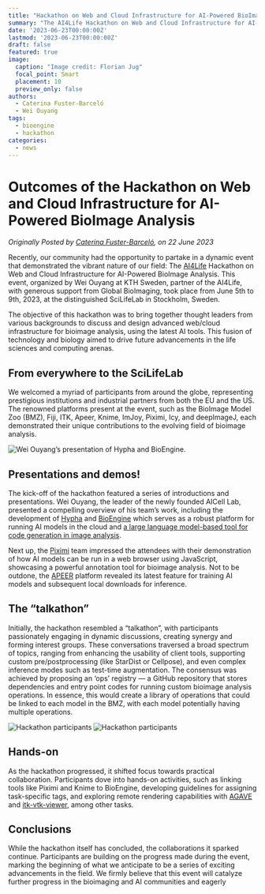 ```yaml
---
title: "Hackathon on Web and Cloud Infrastructure for AI-Powered BioImage Analysis"
summary: "The AI4Life Hackathon on Web and Cloud Infrastructure for AI-Powered BioImage Analysis took place at SciLifeLab from June 5th to 9th, 2023, showcasing the vibrant nature of our field."
date: '2023-06-23T00:00:00Z'
lastmod: '2023-06-23T00:00:00Z'
draft: false
featured: true
image:
  caption: "Image credit: Florian Jug"
  focal_point: Smart
  placement: 10
  preview_only: false
authors:
  - Caterina Fuster-Barceló
  - Wei Ouyang
tags:
  - bioengine
  - hackathon
categories:
  - news
---
```

# Outcomes of the Hackathon on Web and Cloud Infrastructure for AI-Powered BioImage Analysis

*Originally Posted by [Caterina Fuster-Barceló](https://focalplane.biologists.com/author/cfusterbarcelo/), on 22 June 2023*

Recently, our community had the opportunity to partake in a dynamic event that demonstrated the vibrant nature of our field: The [AI4Life](https://ai4life.eurobioimaging.eu/) Hackathon on Web and Cloud Infrastructure for AI-Powered BioImage Analysis. This event, organized by Wei Ouyang at KTH Sweden, partner of the AI4Life, with generous support from Global BioImaging, took place from June 5th to 9th, 2023, at the distinguished SciLifeLab in Stockholm, Sweden.

The objective of this hackathon was to bring together thought leaders from various backgrounds to discuss and design advanced web/cloud infrastructure for bioimage analysis, using the latest AI tools. This fusion of technology and biology aimed to drive future advancements in the life sciences and computing arenas.

## From everywhere to the SciLifeLab

We welcomed a myriad of participants from around the globe, representing prestigious institutions and industrial partners from both the EU and the US. The renowned platforms present at the event, such as the BioImage Model Zoo (BMZ), Fiji, ITK, Apeer, Knime, ImJoy, Piximi, Icy, and deepImageJ, each demonstrated their unique contributions to the evolving field of bioimage analysis.

![Wei Ouyang’s presentation of Hypha and BioEngine.](https://focalplane.biologists.com/2023/06/22/outcomes-of-the-hackathon-on-web-and-cloud-infrastructure-for-ai-powered-bioimage-analysis/whatsapp-image-2023-06-20-at-17-15-31-1/)

## Presentations and demos!

The kick-off of the hackathon featured a series of introductions and presentations. Wei Ouyang, the leader of the newly founded AICell Lab, presented a compelling overview of his team’s work, including the development of [Hypha](https://github.com/amun-ai/hypha) and [BioEngine](https://aicell.io/project/bioengine) which serves as a robust platform for running AI models in the cloud and [a large language model-based tool for code generation in image analysis](https://forum.image.sc/t/ai-assisted-bioimage-analysis-with-openai-codex/62045).

Next up, the [Piximi](https://www.piximi.app/) team impressed the attendees with their demonstration of how AI models can be run in a web browser using JavaScript, showcasing a powerful annotation tool for bioimage analysis. Not to be outdone, the [APEER](https://www.apeer.com/app) platform revealed its latest feature for training AI models and subsequent local downloads for inference.

## The “talkathon”

Initially, the hackathon resembled a “talkathon”, with participants passionately engaging in dynamic discussions, creating synergy and forming interest groups. These conversations traversed a broad spectrum of topics, ranging from enhancing the usability of client tools, supporting custom pre/postprocessing (like StarDist or Cellpose), and even complex inference modes such as test-time augmentation. The consensus was achieved by proposing an ‘ops’ registry — a GitHub repository that stores dependencies and entry point codes for running custom bioimage analysis operations. In essence, this would create a library of operations that could be linked to each model in the BMZ, with each model potentially having multiple operations.

![Hackathon participants](https://focalplane.biologists.com/2023/06/22/outcomes-of-the-hackathon-on-web-and-cloud-infrastructure-for-ai-powered-bioimage-analysis/ima_607550a/)
![Hackathon participants](https://focalplane.biologists.com/2023/06/22/outcomes-of-the-hackathon-on-web-and-cloud-infrastructure-for-ai-powered-bioimage-analysis/ima_17456e2-1/)

## Hands-on

As the hackathon progressed, it shifted focus towards practical collaboration. Participants dove into hands-on activities, such as linking tools like Piximi and Knime to BioEngine, developing guidelines for assigning task-specific tags, and exploring remote rendering capabilities with [AGAVE](https://www.allencell.org/pathtrace-rendering.html) and [itk-vtk-viewer](https://kitware.github.io/itk-vtk-viewer/docs/), among other tasks.

## Conclusions

While the hackathon itself has concluded, the collaborations it sparked continue. Participants are building on the progress made during the event, marking the beginning of what we anticipate to be a series of exciting advancements in the field. We firmly believe that this event will catalyze further progress in the bioimaging and AI communities and eagerly